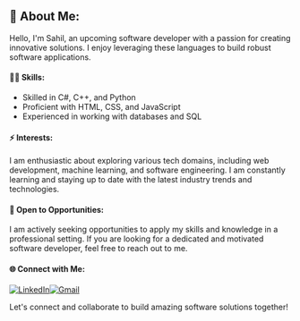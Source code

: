 ## 👋 About Me:

Hello, I'm Sahil, an upcoming software developer with a passion for creating innovative solutions. I enjoy leveraging these languages to build robust software applications.

#### 👨‍💻 **Skills:**
- Skilled in C#, C++, and Python
- Proficient with HTML, CSS, and JavaScript
- Experienced in working with databases and SQL

#### ⚡ **Interests:**
I am enthusiastic about exploring various tech domains, including web development, machine learning, and software engineering. I am constantly learning and staying up to date with the latest industry trends and technologies.

#### 💼 **Open to Opportunities:**
I am actively seeking opportunities to apply my skills and knowledge in a professional setting. If you are looking for a dedicated and motivated software developer, feel free to reach out to me.

#### 🌐 **Connect with Me:**

[![LinkedIn](https://img.icons8.com/color/48/000000/linkedin.png)](https://www.linkedin.com/in/SahilSingh021/)[![Gmail](https://img.icons8.com/fluency/48/000000/gmail.png)](mailto:sahilsingh.preet21@gmail.com)


Let's connect and collaborate to build amazing software solutions together!
